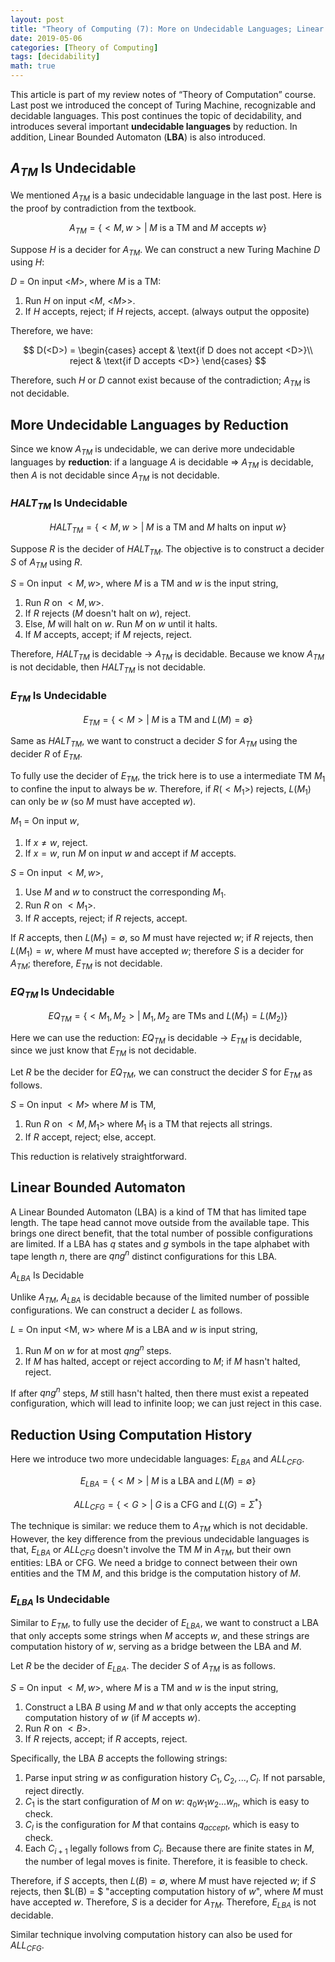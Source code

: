 ```yaml
---
layout: post
title: "Theory of Computing (7): More on Undecidable Languages; Linear Bounded Automaton"
date: 2019-05-06
categories: [Theory of Computing]
tags: [decidability]
math: true
---
```


This article is part of my review notes of “Theory of Computation” course. Last post we introduced the concept of Turing Machine, recognizable and decidable languages. This post continues the topic of decidability, and introduces several important **undecidable languages** by reduction. In addition, Linear Bounded Automaton (**LBA**) is also introduced.

## $A_{TM}$ Is Undecidable

We mentioned $A_{TM}$ is a basic undecidable language in the last post. Here is the proof by contradiction from the textbook.

$$A_{TM} = \{ <M,w> | \;M \text{ is a TM and } M \text{ accepts } w \}$$

Suppose $H$ is a decider for $A_{TM}$. We can construct a new Turing Machine $D$ using $H$:

$D$ = On input <$M$>, where $M$ is a TM:
1. Run $H$ on input <$M$, <$M$>>.
2. If $H$ accepts, reject; if $H$ rejects, accept. (always output the opposite)

Therefore, we have:

$$
D(<D>) =
\begin{cases}
accept & \text{if D does not accept <D>}\\
reject & \text{if D accepts <D>}
\end{cases}
$$

Therefore, such $H$ or $D$ cannot exist because of the contradiction; $A_{TM}$ is not decidable.

## More Undecidable Languages by Reduction

Since we know $A_{TM}$ is undecidable, we can derive more undecidable languages by **reduction**: if a language $A$ is decidable $\Rightarrow$ $A_{TM}$ is decidable, then $A$ is not decidable since $A_{TM}$ is not decidable.

### $HALT_{TM}$ Is Undecidable

$$HALT_{TM} = \{ <M, w> | \; M \text{ is a TM and } M \text{ halts on input } w\}$$

Suppose $R$ is the decider of $HALT_{TM}$. The objective is to construct a decider $S$ of $A_{TM}$ using $R$.

$S$ = On input $<M, w>$, where $M$ is a TM and $w$ is the input string,
1. Run $R$ on $<M,w>$.
2. If $R$ rejects ($M$ doesn't halt on $w$), reject.
3. Else, $M$ will halt on $w$. Run $M$ on $w$ until it halts.
4. If $M$ accepts, accept; if $M$ rejects, reject.

Therefore, $HALT_{TM}$ is decidable $\to$ $A_{TM}$ is decidable. Because we know $A_{TM}$ is not decidable, then $HALT_{TM}$ is not decidable.

### $E_{TM}$ Is Undecidable

$$E_{TM} = \{<M> | \; M \text{ is a TM and } L(M) =\emptyset \}$$

Same as $HALT_{TM}$, we want to construct a decider $S$ for $A_{TM}$ using the decider $R$ of $E_{TM}$.

To fully use the decider of $E_{TM}$, the trick here is to use a intermediate TM $M_1$ to confine the input to always be $w$. Therefore, if $R(< M_1 >)$ rejects, $L(M_1)$ can only be $w$ (so $M$ must have accepted $w$).

$M_1$ = On input $w$,
1. If $x \neq w$, reject.
2. If $x = w$, run $M$ on input $w$ and accept if $M$ accepts.

$S$ = On input $<M, w>$,
1. Use $M$ and $w$ to construct the corresponding $M_1$.
2. Run $R$ on $< M_1 >$.
3. If $R$ accepts, reject; if $R$ rejects, accept.

If $R$ accepts, then $L(M_1) = \emptyset$, so $M$ must have rejected $w$; if $R$ rejects, then $L(M_1) = w$, where $M$ must have accepted $w$; therefore $S$ is a decider for $A_{TM}$; therefore, $E_{TM}$ is not decidable.

### $EQ_{TM}$ Is Undecidable

$$EQ_{TM} = \{ <M_1, M_2> | \; M_1, M_2 \text{ are TMs and } L(M_1) = L(M_2) \}$$

Here we can use the reduction: $EQ_{TM}$ is decidable $\to$ $E_{TM}$ is decidable, since we just know that $E_{TM}$ is not decidable.

Let $R$ be the decider for $EQ_{TM}$, we can construct the decider $S$ for $E_{TM}$ as follows.

$S$ = On input $< M >$ where $M$ is TM,

1. Run $R$ on $<M, M_1>$ where $M_1$ is a TM that rejects all strings.
2. If $R$ accept, reject; else, accept.

This reduction is relatively straightforward. 

## Linear Bounded Automaton

A Linear Bounded Automaton (LBA) is a kind of TM that has limited tape length. The tape head cannot move outside from the available tape. This brings one direct benefit, that the total number of possible configurations are limited. If a LBA has $q$ states and $g$ symbols in the tape alphabet with tape length $n$, there are $qng^n$ distinct configurations for this LBA.

$A_{LBA}$ Is Decidable

Unlike $A_{TM}$, $A_{LBA}$ is decidable because of the limited number of possible configurations. We can construct a decider $L$ as follows.

$L$ = On input <M, w> where $M$ is a LBA and $w$ is input string,
1. Run $M$ on $w$ for at most $qng^n$ steps.
2. If $M$ has halted, accept or reject according to $M$; if $M$ hasn't halted, reject.

If after $qng^n$ steps, $M$ still hasn't halted, then there must exist a repeated configuration, which will lead to infinite loop; we can just reject in this case.

## Reduction Using Computation History

Here we introduce two more undecidable languages: $E_{LBA}$ and $ALL_{CFG}$.

$$E_{LBA} = \{ <M> | \; M \text{ is a LBA and } L(M) = \emptyset \}$$

$$ALL_{CFG} = \{ <G> | \; G \text{ is a CFG and } L(G) = \Sigma^\ast \}$$

The technique is similar: we reduce them to $A_{TM}$ which is not decidable. However, the key difference from the previous undecidable languages is that, $E_{LBA}$ or $ALL_{CFG}$ doesn't involve the TM $M$ in $A_{TM}$, but their own entities: LBA or CFG. We need a bridge to connect between their own entities and the TM $M$, and this bridge is the computation history of $M$.

### $E_{LBA}$ Is Undecidable

Similar to $E_{TM}$, to fully use the decider of $E_{LBA}$, we want to construct a LBA that only accepts some strings when $M$ accepts $w$, and these strings are computation history of $w$, serving as a bridge between the LBA and $M$.

Let $R$ be the decider of $E_{LBA}$. The decider $S$ of $A_{TM}$ is as follows.

$S$ = On input $<M, w>$, where $M$ is a TM and $w$ is the input string,

1. Construct a LBA $B$ using $M$ and $w$ that only accepts the accepting computation history of $w$ (if $M$ accepts $w$).
2. Run $R$ on $< B >$.
3. If $R$ rejects, accept; if $R$ accepts, reject.

Specifically, the LBA $B$ accepts the following strings:

1. Parse input string $w$ as configuration history $C_1, C_2, ..., C_l$. If not parsable, reject directly.
2. $C_1$ is the start configuration of $M$ on $w$: $q_0 w_1 w_2 ... w_n$, which is easy to check.
3. $C_l$ is the configuration for $M$ that contains $q_{accept}$, which is easy to check.
4. Each $C_{i+1}$ legally follows from $C_i$. Because there are finite states in $M$, the number of legal moves is finite. Therefore, it is feasible to check.

Therefore, if $S$ accepts, then $L(B) = \emptyset$, where $M$ must have rejected $w$; if $S$ rejects, then $L(B) = $ "accepting computation history of $w$", where $M$ must have accepted $w$. Therefore, $S$ is a decider for $A_{TM}$. Therefore, $E_{LBA}$ is not decidable.

Similar technique involving computation history can also be used for $ALL_{CFG}$.
